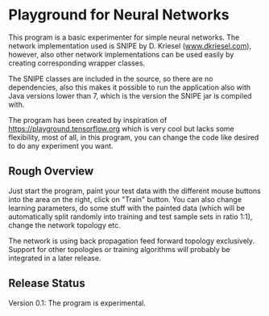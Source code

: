 # Playground for Neural Networks

This program is a basic experimenter for simple neural networks. The network implementation used is SNIPE by D. Kriesel (www.dkriesel.com), however, also other network implementations can be used easily by creating corresponding wrapper classes.

The SNIPE classes are included in the source, so there are no dependencies, also this makes it possible to run the application also with Java versions lower than 7, which is the version the SNIPE jar is compiled with.

The program has been created by inspiration of https://playground.tensorflow.org which is very cool but lacks some flexibility, most of all, in this program, you can change the code like desired to do any experiment you want.

## Rough Overview

Just start the program, paint your test data with the different mouse buttons into the area on the right, click on "Train" button. You can also change learning parameters, do some stuff with the painted data (which will be automatically split randomly into training and test sample sets in ratio 1:1), change the network topology etc.

The network is using back propagation feed forward topology exclusively. Support for other topologies or training algorithms will probably be integrated in a later release.  

## Release Status

Version 0.1: The program is experimental.   
